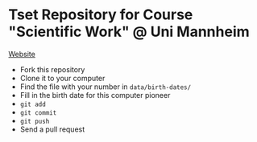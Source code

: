 # Tset Repository for Course "Scientific Work" @ Uni Mannheim

[Website](http://bib.uni-mannheim.de/go-research.html)

* Fork this repository
* Clone it to your computer
* Find the file with your number in `data/birth-dates/`
* Fill in the birth date for this computer pioneer
* `git add`
* `git commit`
* `git push`
* Send a pull request
